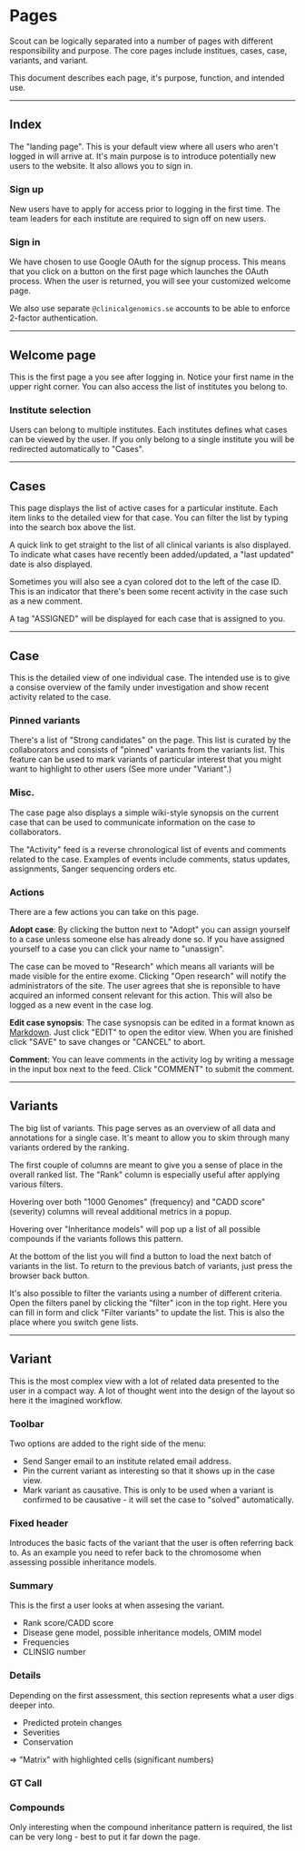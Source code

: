 # Pages
Scout can be logically separated into a number of pages with different responsibility and purpose. The core pages include institues, cases, case, variants, and variant.

This document describes each page, it's purpose, function, and intended use.

----------

## Index
The "landing page". This is your default view where all users who aren't logged in will arrive at. It's main purpose is to introduce potentially new users to the website. It also allows you to sign in.

### Sign up
New users have to apply for access prior to logging in the first time. The team leaders for each institute are required to sign off on new users.

### Sign in
We have chosen to use Google OAuth for the signup process. This means that you click on a button on the first page which launches the OAuth process. When the user is returned, you will see your customized welcome page.

We also use separate ``@clinicalgenomics.se`` accounts to be able to enforce 2-factor authentication.

----------

## Welcome page
This is the first page a you see after logging in. Notice your first name in the upper right corner. You can also access the list of institutes you belong to.

### Institute selection
Users can belong to multiple institutes. Each institutes defines what cases can be viewed by the user. If you only belong to a single institute you will be redirected automatically to "Cases".

----------

## Cases
This page displays the list of active cases for a particular institute. Each item links to the detailed view for that case. You can filter the list by typing into the search box above the list.

A quick link to get straight to the list of all clinical variants is also displayed. To indicate what cases have recently been added/updated, a "last updated" date is also displayed.

Sometimes you will also see a cyan colored dot to the left of the case ID. This is an indicator that there's been some recent activity in the case such as a new comment.

A tag "ASSIGNED" will be displayed for each case that is assigned to you.

----------

## Case
This is the detailed view of one individual case. The intended use is to give a consise overview of the family under investigation and show recent activity related to the case.

### Pinned variants
There's a list of "Strong candidates" on the page. This list is curated by the collaborators and consists of "pinned" variants from the variants list. This feature can be used to mark variants of particular interest that you might want to highlight to other users (See more under "Variant".)

### Misc.
The case page also displays a simple wiki-style synopsis on the current case that can be used to communicate information on the case to collaborators.

The "Activity" feed is a reverse chronological list of events and comments related to the case. Examples of events include comments, status updates, assignments, Sanger sequencing orders etc.

### Actions
There are a few actions you can take on this page.

**Adopt case**: By clicking the button next to "Adopt" you can assign yourself to a case unless someone else has already done so. If you have assigned yourself to a case you can click your name to "unassign".

The case can be moved to "Research" which means all variants will be made visible for the entire exome. Clicking "Open research" will notify the administrators of the site. The user agrees that she is reponsible to have acquired an informed consent relevant for this action. This will also be logged as a new event in the case log.

**Edit case synopsis**: The case sysnopsis can be edited in a format known as [Markdown][markdown]. Just click "EDIT" to open the editor view. When you are finished click "SAVE" to save changes or "CANCEL" to abort.

**Comment**: You can leave comments in the activity log by writing a message in the input box next to the feed. Click "COMMENT" to submit the comment.

----------

## Variants
The big list of variants. This page serves as an overview of all data and annotations for a single case. It's meant to allow you to skim through many variants ordered by the ranking.

The first couple of columns are meant to give you a sense of place in the overall ranked list. The "Rank" column is especially useful after applying various filters.

Hovering over both "1000 Genomes" (frequency) and "CADD score" (severity) columns will reveal additional metrics in a popup.

Hovering over "Inheritance models" will pop up a list of all possible compounds if the variants follows this pattern.

At the bottom of the list you will find a button to load the next batch of variants in the list. To return to the previous batch of variants, just press the browser back button.

It's also possible to filter the variants using a number of different criteria. Open the filters panel by clicking the "filter" icon in the top right. Here you can fill in form and click "Filter variants" to update the list. This is also the place where you switch gene lists.

----------

## Variant
This is the most complex view with a lot of related data presented to the user in a compact way. A lot of thought went into the design of the layout so here it the imagined workflow.

### Toolbar
Two options are added to the right side of the menu:

  - Send Sanger email to an institute related email address.
  - Pin the current variant as interesting so that it shows up in the case view.
  - Mark variant as causative. This is only to be used when a variant is confirmed to be causative - it will set the case to "solved" automatically.

### Fixed header
Introduces the basic facts of the variant that the user is often referring back to. As an example you need to refer back to the chromosome when assessing possible inheritance models.

### Summary
This is the first a user looks at when assesing the variant.

  - Rank score/CADD score
  - Disease gene model, possible inheritance models, OMIM model
  - Frequencies
  - CLINSIG number

### Details
Depending on the first assessment, this section represents what a user digs deeper into.

  - Predicted protein changes
  - Severities
  - Conservation

  => "Matrix" with highlighted cells (significant numbers)

### GT Call

### Compounds
Only interesting when the compound inheritance pattern is required, the list can be very long - best to put it far down the page.

[markdown]: https://help.github.com/articles/markdown-basics/
